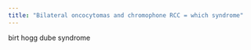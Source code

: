 ```yaml
---
title: "Bilateral oncocytomas and chromophone RCC = which syndrome"
---
```

birt hogg dube syndrome

